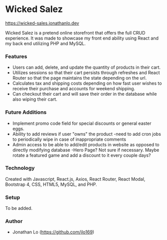 # Wicked Salez

https://wicked-sales.jonathanlo.dev

Wicked Salez is a pretend online storefront that offers the full CRUD experience. It was made to showcase my front end ability using React and my back end utilizing PHP and MySQL. 

### Features 
- Users can add, delete, and update the quantity of products in their cart.
- Utilizes sessions so that their cart persists through refreshes and React Router so that the page maintains the state depending on the url. 
- Calculates tax and shipping costs depending on how fast user wishes to receive their purchase and accounts for weekend shipping. 
- Can checkout their cart and will save their order in the database while also wiping their cart. 

### Future Additions
- Implement promo code field for special discounts or general easter eggs.
- Ability to add reviews if user "owns" the product
    -need to add cron jobs to periodically wipe in case of inappropriate comments
- Admin access to be able to add/edit products in website as opposed to directly modifying database
-Hero Page? Not sure if necessary. Maybe rotate a featured game and add a discount to it every couple days?

### Technology

Created with Javascript, React.js, Axios, React Router, React Modal, Bootstrap 4, CSS, HTML5, MySQL, and PHP. 

### Setup 

To be added.

### Author
- Jonathan Lo (https://github.com/jlo169)
